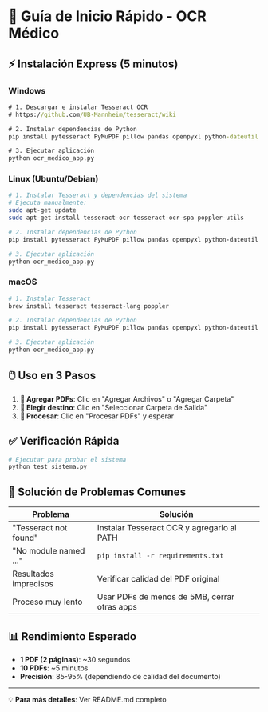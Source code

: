 # 🚀 Guía de Inicio Rápido - OCR Médico

## ⚡ Instalación Express (5 minutos)

### Windows
```cmd
# 1. Descargar e instalar Tesseract OCR
# https://github.com/UB-Mannheim/tesseract/wiki

# 2. Instalar dependencias de Python
pip install pytesseract PyMuPDF pillow pandas openpyxl python-dateutil

# 3. Ejecutar aplicación
python ocr_medico_app.py
```

### Linux (Ubuntu/Debian)
```bash
# 1. Instalar Tesseract y dependencias del sistema
# Ejecuta manualmente:
sudo apt-get update
sudo apt-get install tesseract-ocr tesseract-ocr-spa poppler-utils

# 2. Instalar dependencias de Python
pip install pytesseract PyMuPDF pillow pandas openpyxl python-dateutil

# 3. Ejecutar aplicación
python ocr_medico_app.py
```

### macOS
```bash
# 1. Instalar Tesseract
brew install tesseract tesseract-lang poppler

# 2. Instalar dependencias de Python
pip install pytesseract PyMuPDF pillow pandas openpyxl python-dateutil

# 3. Ejecutar aplicación
python ocr_medico_app.py
```

## 🖱️ Uso en 3 Pasos

1. **📂 Agregar PDFs**: Clic en "Agregar Archivos" o "Agregar Carpeta"
2. **💾 Elegir destino**: Clic en "Seleccionar Carpeta de Salida" 
3. **🚀 Procesar**: Clic en "Procesar PDFs" y esperar

## ✅ Verificación Rápida

```python
# Ejecutar para probar el sistema
python test_sistema.py
```

## 🔧 Solución de Problemas Comunes

| Problema | Solución |
|----------|----------|
| "Tesseract not found" | Instalar Tesseract OCR y agregarlo al PATH |
| "No module named ..." | `pip install -r requirements.txt` |
| Resultados imprecisos | Verificar calidad del PDF original |
| Proceso muy lento | Usar PDFs de menos de 5MB, cerrar otras apps |

## 📊 Rendimiento Esperado

- **1 PDF (2 páginas)**: ~30 segundos
- **10 PDFs**: ~5 minutos
- **Precisión**: 85-95% (dependiendo de calidad del documento)

---
💡 **Para más detalles**: Ver README.md completo
